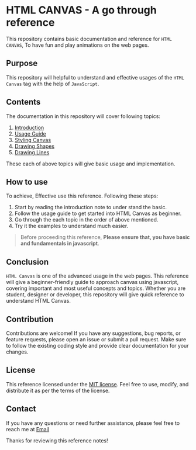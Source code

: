 # HTML CANVAS - A go through reference

This repository contains basic documentation and reference for `HTML CANVAS`, To have fun and play animations on the web pages.

## Purpose

This repository will helpful to understand and effective usages of the `HTML Canvas` tag with the help of `JavaScript`. 

## Contents

The documentation in this repository will cover following topics:

1. [Introduction](docs/introduction.md)
2. [Usage Guide](docs/usage-guide.md)
3. [Styling Canvas](docs/styling-canvas.md)
4. [Drawing Shapes](docs/drawing-shapes.md)
5. [Drawing Lines](docs/drawing-lines.md)

These each of above topics will give basic usage and implementation.

## How to use

To achieve, Effective use this reference. Following these steps:

1. Start by reading the introduction note to under stand the basic.
2. Follow the usage guide to get started into HTML Canvas as beginner.
3. Go through the each topic in the order of above mentioned. 
4. Try it the examples to understand much easier.

> Before proceeding this reference, **Please ensure that, you have basic and fundamentals in javascript**.

## Conclusion

`HTML Canvas` is one of the advanced usage in the web pages. This reference will give a beginner-friendly guide to approach canvas using javascript, covering important and most useful concepts and topics. Whether you are student, designer or developer, this repository will give quick reference to understand HTML Canvas.

## Contribution

Contributions are welcome! If you have any suggestions, bug reports, or feature requests, please open an issue or submit a pull request. Make sure to follow the existing coding style and provide clear documentation for your changes.

## License

This reference licensed under the [MIT license](LICENSE). Feel free to use, modify, and distribute it as per the terms of the license.

## Contact

If you have any questions or need further assistance, please feel free to reach me at [Email](mailto:resulttext)

Thanks for reviewing this reference notes!